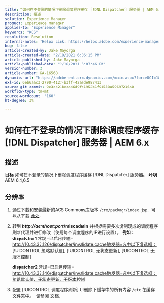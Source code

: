 ```yaml
---
title: “如何在不登录的情况下删除调度程序缓存 [!DNL Dispatcher] 服务器 | AEM 6.x"
description: 描述
solution: Experience Manager
product: Experience Manager
applies-to: "Experience Manager"
keywords: "KCS"
resolution: Resolution
internal-notes: "Helpx Link: https://helpx.adobe.com/experience-manager/kb/How-to-delete-the-dispatcher-cache-without-logging-into-the-Dispatchers-AEM.html"
bug: false
article-created-by: Jake Mayorga
article-created-date: "2/18/2021 6:06:15 PM"
article-published-by: Jake Mayorga
article-published-date: "2/18/2021 6:07:46 PM"
version-number: 2
article-number: KA-16568
dynamics-url: "https://adobe-ent.crm.dynamics.com/main.aspx?forceUCI=1&pagetype=entityrecord&etn=knowledgearticle&id=b0e344fb-1372-eb11-a812-00224809aac7"
exl-id: 6eb6aac3-2790-4127-b3ff-42aade987413
source-git-commit: 0c3e421beca46d9fe1952b1f98538a50697216a0
workflow-type: tm+mt
source-wordcount: '160'
ht-degree: 3%

---
```


# 如何在不登录的情况下删除调度程序缓存 [!DNL Dispatcher] 服务器 | AEM 6.x

## 描述

<b>目标</b>
如何在不登录的情况下删除调度程序缓存 [!DNL Dispatcher] 服务器。
<b>环境</b>
AEM 6.4,6.5


## 分辨率


1. 通过下载和安装最新的ACS Commons库版本 `/crx/packmgr/index.jsp`.  可以从下载 [此处](https://github.com/Adobe-Consulting-Services/acs-aem-commons/releases).
2. 转到 <b>*http://aemhost:port*/miscadmin</b> 并根据需要多次复制现成的调度程序刷新代理并进行修改（使用每个调度程序的IP进行设置）。
   <b>例如：</b>
   <b>dispatcher1</b>
常规=已启用传输= http://10.43.32.126/dispatcher/invalidate.cache触发器=选中以下复选框： [!UICONTROL 忽略默认值], [!UICONTROL 无状态更新], [!UICONTROL 无版本控制]

   <b>dispatcher2</b>
常规=已启用传输= http://10.43.32.146/dispatcher/invalidate.cache触发器=选中以下复选框：忽略默认值、无状态更新、无版本控制
3. 配置 [!UICONTROL 调度程序刷新] UI删除下缓存中的所有内容 `/etc` 在缓存文件夹中。  请参阅 [文档](https://adobe-consulting-services.github.io/acs-aem-commons/features/dispatcher-flush-ui/index.html).
